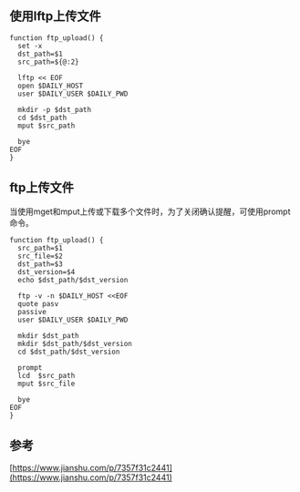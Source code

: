 ## 使用lftp上传文件

```shell
function ftp_upload() {
  set -x
  dst_path=$1
  src_path=${@:2}

  lftp << EOF
  open $DAILY_HOST
  user $DAILY_USER $DAILY_PWD

  mkdir -p $dst_path
  cd $dst_path
  mput $src_path

  bye
EOF
}
```

## ftp上传文件

当使用mget和mput上传或下载多个文件时，为了关闭确认提醒，可使用prompt命令。

```shell
function ftp_upload() {
  src_path=$1
  src_file=$2
  dst_path=$3
  dst_version=$4
  echo $dst_path/$dst_version

  ftp -v -n $DAILY_HOST <<EOF
  quote pasv
  passive
  user $DAILY_USER $DAILY_PWD

  mkdir $dst_path
  mkdir $dst_path/$dst_version
  cd $dst_path/$dst_version

  prompt
  lcd  $src_path
  mput $src_file

  bye
EOF
}

```

## 参考

[https://www.jianshu.com/p/7357f31c2441](https://www.jianshu.com/p/7357f31c2441)